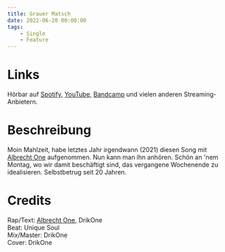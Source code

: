 ```yaml
---
title: Grauer Matsch
date: 2022-06-20 00:00:00
tags:
    - Single
    - Feature
---
```


# Links

Hörbar auf [Spotify](https://open.spotify.com/track/3BR1NJATPMQcpu2ObpJrZK?si=ca53e702919b4a0a), [YouTube](https://www.youtube.com/watch?v=KJ-fhLWFpoY), [Bandcamp](https://drikone.bandcamp.com/track/grauer-matsch) und vielen anderen Streaming-Anbietern.

# Beschreibung

Moin Mahlzeit,
habe letztes Jahr irgendwann (2021) diesen
Song mit [Albrecht One](https://www.instagram.com/albrecht.one/) aufgenommen. Nun kann man ihn anhören. Schön an 'nem Montag, wo wir damit beschäftigt sind, das vergangene Wochenende zu idealisieren. Selbstbetrug seit 20 Jahren.

# Credits

Rap/Text: [Albrecht One](https://www.instagram.com/albrecht.one/), DrikOne  
Beat: Unique Soul  
Mix/Master: DrikOne  
Cover: DrikOne  